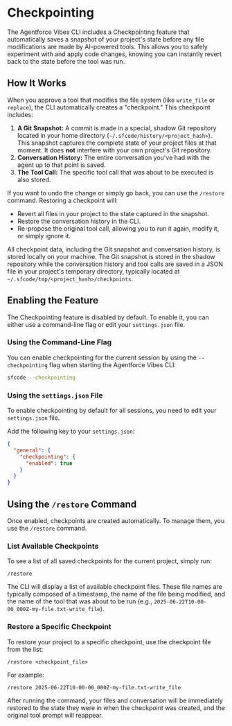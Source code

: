 # Checkpointing

The Agentforce Vibes CLI includes a Checkpointing feature that automatically saves a snapshot of your project's state before any file modifications are made by AI-powered tools. This allows you to safely experiment with and apply code changes, knowing you can instantly revert back to the state before the tool was run.

## How It Works

When you approve a tool that modifies the file system (like `write_file` or `replace`), the CLI automatically creates a "checkpoint." This checkpoint includes:

1.  **A Git Snapshot:** A commit is made in a special, shadow Git repository located in your home directory (`~/.sfcode/history/<project_hash>`). This snapshot captures the complete state of your project files at that moment. It does **not** interfere with your own project's Git repository.
2.  **Conversation History:** The entire conversation you've had with the agent up to that point is saved.
3.  **The Tool Call:** The specific tool call that was about to be executed is also stored.

If you want to undo the change or simply go back, you can use the `/restore` command. Restoring a checkpoint will:

- Revert all files in your project to the state captured in the snapshot.
- Restore the conversation history in the CLI.
- Re-propose the original tool call, allowing you to run it again, modify it, or simply ignore it.

All checkpoint data, including the Git snapshot and conversation history, is stored locally on your machine. The Git snapshot is stored in the shadow repository while the conversation history and tool calls are saved in a JSON file in your project's temporary directory, typically located at `~/.sfcode/tmp/<project_hash>/checkpoints`.

## Enabling the Feature

The Checkpointing feature is disabled by default. To enable it, you can either use a command-line flag or edit your `settings.json` file.

### Using the Command-Line Flag

You can enable checkpointing for the current session by using the `--checkpointing` flag when starting the Agentforce Vibes CLI:

```bash
sfcode --checkpointing
```

### Using the `settings.json` File

To enable checkpointing by default for all sessions, you need to edit your `settings.json` file.

Add the following key to your `settings.json`:

```json
{
  "general": {
    "checkpointing": {
      "enabled": true
    }
  }
}
```

## Using the `/restore` Command

Once enabled, checkpoints are created automatically. To manage them, you use the `/restore` command.

### List Available Checkpoints

To see a list of all saved checkpoints for the current project, simply run:

```
/restore
```

The CLI will display a list of available checkpoint files. These file names are typically composed of a timestamp, the name of the file being modified, and the name of the tool that was about to be run (e.g., `2025-06-22T10-00-00_000Z-my-file.txt-write_file`).

### Restore a Specific Checkpoint

To restore your project to a specific checkpoint, use the checkpoint file from the list:

```
/restore <checkpoint_file>
```

For example:

```
/restore 2025-06-22T10-00-00_000Z-my-file.txt-write_file
```

After running the command, your files and conversation will be immediately restored to the state they were in when the checkpoint was created, and the original tool prompt will reappear.
